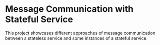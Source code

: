 # Message Communication with Stateful Service

This project showcases different approaches of message communication between a stateless service and some instances of a stateful service.
